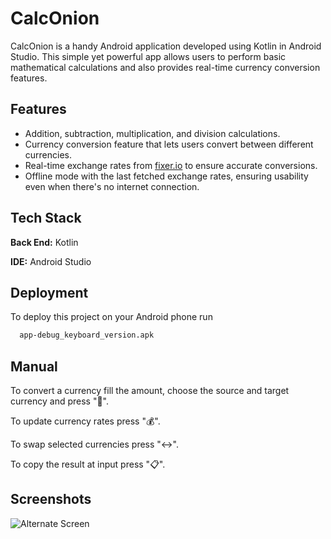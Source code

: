 
# CalcOnion

CalcOnion is a handy Android application developed using Kotlin in Android Studio. This simple yet powerful app allows users to perform basic mathematical calculations and also provides real-time currency conversion features.


## Features

- Addition, subtraction, multiplication, and division calculations.
- Currency conversion feature that lets users convert between different currencies.
- Real-time exchange rates from [fixer.io](https://fixer.io/) to ensure accurate conversions.
- Offline mode with the last fetched exchange rates, ensuring usability even when there's no internet connection.

## Tech Stack

**Back End:** Kotlin

**IDE:** Android Studio


## Deployment

To deploy this project on your Android phone run

```bash
  app-debug_keyboard_version.apk
```

## Manual

To convert a currency fill the amount, choose the source and target currency and press "🔄". </br>

To update currency rates press "💰".

To swap selected currencies press "↔️".

To copy the result at input press "📋".


## Screenshots
![Alternate Screen](https://github.com/manosmin/CalcOnion/tree/master/screenshots/activity_main.png)
